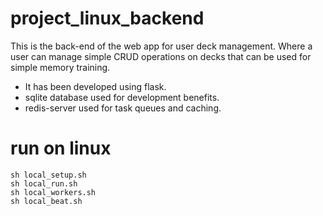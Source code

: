 # project_linux_backend

This is the back-end of the web app for user deck management. Where a user can manage simple CRUD operations
on decks that can be used for simple memory training.
- It has been developed using flask. 
- sqlite database used for development benefits.
- redis-server used for task queues and caching.

# run on linux

```
sh local_setup.sh
sh local_run.sh
sh local_workers.sh
sh local_beat.sh
```
